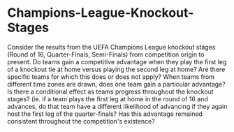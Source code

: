 # Champions-League-Knockout-Stages
Consider the results from the UEFA Champions League knockout stages (Round of 16, Quarter-Finals, Semi-Finals) from competition origin to present.
Do teams gain a competitive advantage when they play the first leg of a knockout tie at home versus playing the second leg at home? 
Are there specific teams for which this does or does not apply?
When teams from different time zones are drawn, does one team gain a particular advantage?
Is there a conditional effect as teams progress throughout the knockout stages? (ie. if a team plays the first leg at home in the round of 16 and advances, do that team have a different likelihood of advancing if they again host the first leg of the quarter-finals?
Has this advantage remained consistent throughout the competition's existence?
